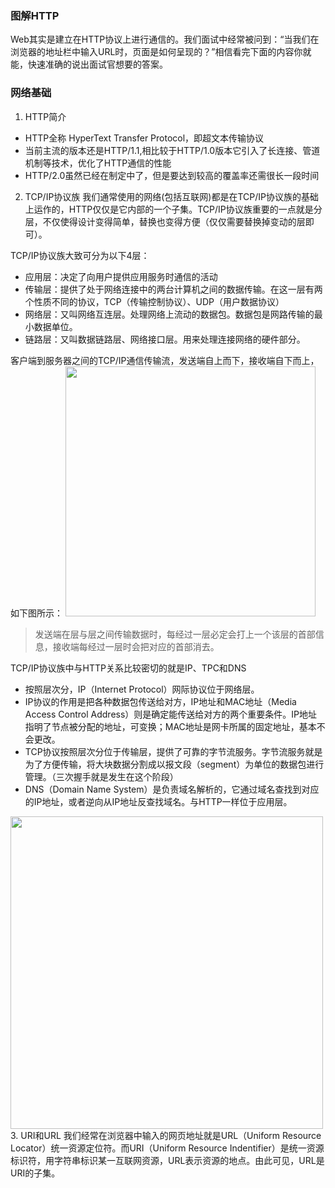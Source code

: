 ### 图解HTTP
Web其实是建立在HTTP协议上进行通信的。我们面试中经常被问到：“当我们在浏览器的地址栏中输入URL时，页面是如何呈现的？”相信看完下面的内容你就能，快速准确的说出面试官想要的答案。

### 网络基础
1. HTTP简介
- HTTP全称 HyperText Transfer Protocol，即超文本传输协议
- 当前主流的版本还是HTTP/1.1,相比较于HTTP/1.0版本它引入了长连接、管道机制等技术，优化了HTTP通信的性能
- HTTP/2.0虽然已经在制定中了，但是要达到较高的覆盖率还需很长一段时间
2. TCP/IP协议族
我们通常使用的网络(包括互联网)都是在TCP/IP协议族的基础上运作的，HTTP仅仅是它内部的一个子集。TCP/IP协议族重要的一点就是分层，不仅使得设计变得简单，替换也变得方便（仅仅需要替换掉变动的层即可）。

TCP/IP协议族大致可分为以下4层：
- 应用层：决定了向用户提供应用服务时通信的活动
- 传输层：提供了处于网络连接中的两台计算机之间的数据传输。在这一层有两个性质不同的协议，TCP（传输控制协议）、UDP（用户数据协议）
- 网络层：又叫网络互连层。处理网络上流动的数据包。数据包是网路传输的最小数据单位。
- 链路层：又叫数据链路层、网络接口层。用来处理连接网络的硬件部分。

客户端到服务器之间的TCP/IP通信传输流，发送端自上而下，接收端自下而上，如下图所示：
<img src="/http01.jpeg"  height="400" width="auto">
> 发送端在层与层之间传输数据时，每经过一层必定会打上一个该层的首部信息，接收端每经过一层时会把对应的首部消去。

TCP/IP协议族中与HTTP关系比较密切的就是IP、TPC和DNS
- 按照层次分，IP（Internet Protocol）网际协议位于网络层。
- IP协议的作用是把各种数据包传送给对方，IP地址和MAC地址（Media Access Control Address）则是确定能传送给对方的两个重要条件。IP地址指明了节点被分配的地址，可变换；MAC地址是网卡所属的固定地址，基本不会更改。
- TCP协议按照层次分位于传输层，提供了可靠的字节流服务。字节流服务就是为了方便传输，将大块数据分割成以报文段（segment）为单位的数据包进行管理。（三次握手就是发生在这个阶段）
- DNS（Domain Name System）是负责域名解析的，它通过域名查找到对应的IP地址，或者逆向从IP地址反查找域名。与HTTP一样位于应用层。

<img src="/http02.jpeg"  height="500" width="auto">
3. URI和URL
我们经常在浏览器中输入的网页地址就是URL（Uniform Resource Locator）统一资源定位符。而URI（Uniform Resource Indentifier）是统一资源标识符，用字符串标识某一互联网资源，URL表示资源的地点。由此可见，URL是URI的子集。

